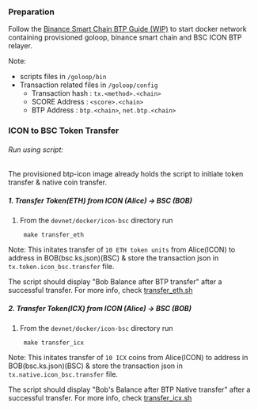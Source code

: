 
### Preparation
Follow the  [Binance Smart Chain BTP Guide (WIP)](https://github.com/icon-project/btp/blob/btp_web3labs/doc/bsc-guide.md#binance-smart-chain-btp-guide-wip "Binance Smart Chain BTP Guide (WIP)") to start docker network containing provisioned goloop, binance smart chain and BSC ICON BTP relayer.

Note:
* scripts files in `/goloop/bin`
* Transaction related files in `/goloop/config`
  	- Transaction hash : `tx.<method>.<chain>`
  	- SCORE Address : `<score>.<chain>`
  	- BTP Address : `btp.<chain>`, `net.btp.<chain>`

### ICON to BSC Token Transfer

###### Run using script:
The provisioned btp-icon image already holds the script to initiate token transfer & native coin transfer.
##### 1. Transfer Token(ETH) from ICON (Alice) -> BSC (BOB)
1. From the `devnet/docker/icon-bsc` directory run 

 		make transfer_eth
		
Note: This initates transfer of `10 ETH token units` from Alice(ICON) to address in BOB(bsc.ks.json)(BSC) & store the transaction json in `tx.token.icon_bsc.transfer` file.

The script should display "Bob Balance after BTP transfer" after a successful transfer. For more info, check [transfer_eth.sh](https://github.com/icon-project/btp/blob/btp_web3labs/devnet/docker/icon-bsc/scripts/transfer_eth.sh)

##### 2. Transfer Token(ICX) from ICON (Alice) -> BSC (BOB)
1. From the `devnet/docker/icon-bsc` directory run 

 		make transfer_icx
		
Note: This initates transfer of `10 ICX` coins from Alice(ICON) to address in BOB(bsc.ks.json)(BSC) & store the transaction json in `tx.native.icon_bsc.transfer` file.

The script should display "Bob's Balance after BTP Native transfer" after a successful transfer. For more info, check [transfer_icx.sh](https://github.com/icon-project/btp/blob/btp_web3labs/devnet/docker/icon-bsc/scripts/transfer_icx.sh)
